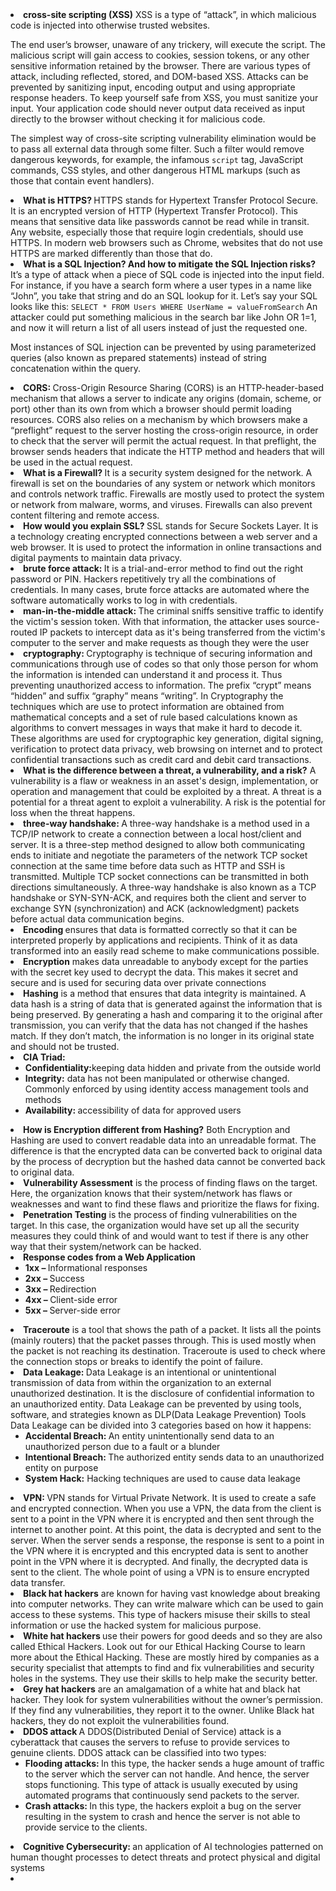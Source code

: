 <li><b> cross-site scripting (XSS)</b> XSS is a type of “attack”, in which malicious code is injected into otherwise trusted websites.

The end user’s browser, unaware of any trickery, will execute the script. The malicious script will gain access to cookies, session tokens, or any other sensitive information retained by the browser. There are various types of attack, including reflected, stored, and DOM-based XSS. Attacks can be prevented by sanitizing input, encoding output and using appropriate response headers.
To keep yourself safe from XSS, you must sanitize your input. Your application code should never output data received as input directly to the browser without checking it for malicious code.

The simplest way of cross-site scripting vulnerability elimination would be to pass all external data through some filter. Such a filter would remove dangerous keywords, for example, the infamous <code>script</code> tag, JavaScript commands, CSS styles, and other dangerous HTML markups (such as those that contain event handlers).
</li>
<li><b>What is HTTPS? </b>HTTPS stands for Hypertext Transfer Protocol Secure. It is an encrypted version of HTTP (Hypertext Transfer Protocol). This means that sensitive data like passwords cannot be read while in transit. Any website, especially those that require login credentials, should use HTTPS. In modern web browsers such as Chrome, websites that do not use HTTPS are marked differently than those that do.</li>
<li><b>What is a SQL Injection? And how to mitigate the SQL Injection risks? </b>It’s a type of attack when a piece of SQL code is injected into the input field. For instance, if you have a search form where a user types in a name like “John”, you take that string and do an SQL lookup for it. Let’s say your SQL looks like this:
<code>SELECT * FROM Users WHERE UserName = valueFromSearch</code>
An attacker could put something malicious in the search bar like John OR 1=1, and now it will return a list of all users instead of just the requested one.

Most instances of SQL injection can be prevented by using parameterized queries (also known as prepared statements) instead of string concatenation within the query.</li>
<li><b>CORS: </b>Cross-Origin Resource Sharing (CORS) is an HTTP-header-based mechanism that allows a server to indicate any origins (domain, scheme, or port) other than its own from which a browser should permit loading resources. CORS also relies on a mechanism by which browsers make a “preflight” request to the server hosting the cross-origin resource, in order to check that the server will permit the actual request. In that preflight, the browser sends headers that indicate the HTTP method and headers that will be used in the actual request.</li>
<li><b>What is a Firewall? </b>It is a security system designed for the network. A firewall is set on the boundaries of any system or network which monitors and controls network traffic. Firewalls are mostly used to protect the system or network from malware, worms, and viruses. Firewalls can also prevent content filtering and remote access.</li>
<li><b>How would you explain SSL? </b>SSL stands for Secure Sockets Layer. It is a technology creating encrypted connections between a web server and a web browser. It is used to protect the information in online transactions and digital payments to maintain data privacy.</li>
<li><b> brute force attack: </b>It is a trial-and-error method to find out the right password or PIN. Hackers repetitively try all the combinations of credentials. In many cases, brute force attacks are automated where the software automatically works to log in with credentials. </li>
<li><b>man-in-the-middle attack: </b>The criminal sniffs sensitive traffic to identify the victim's session token. With that information, the attacker uses source-routed IP packets to intercept data as it's being transferred from the victim's computer to the server and make requests as though they were the user</li>
<li><b>cryptography: </b>Cryptography is technique of securing information and communications through use of codes so that only those person for whom the information is intended can understand it and process it. Thus preventing unauthorized access to information. The prefix “crypt” means “hidden” and suffix “graphy” means “writing”. In Cryptography the techniques which are use to protect information are obtained from mathematical concepts and a set of rule based calculations known as algorithms to convert messages in ways that make it hard to decode it. These algorithms are used for cryptographic key generation, digital signing, verification to protect data privacy, web browsing on internet and to protect confidential transactions such as credit card and debit card transactions. </li>
<li><b>What is the difference between a threat, a vulnerability, and a risk?</b> A vulnerability is a flaw or weakness in an asset's design, implementation, or operation and management that could be exploited by a threat. A threat is a potential for a threat agent to exploit a vulnerability. A risk is the potential for loss when the threat happens.</li>
<li><b>three-way handshake: </b>A three-way handshake is a method used in a TCP/IP network to create a connection between a local host/client and server.
It is a three-step method designed to allow both communicating ends to initiate and negotiate the parameters of the network TCP socket connection at the same time before data such as HTTP and SSH is transmitted.
Multiple TCP socket connections can be transmitted in both directions simultaneously. A three-way handshake is also known as a TCP handshake or SYN-SYN-ACK, and requires both the client and server to exchange SYN (synchronization) and ACK (acknowledgment) packets before actual data communication begins.</li>
<li><b>Encoding </b> ensures that data is formatted correctly so that it can be interpreted properly by applications and recipients. Think of it as data transformed into an easily read scheme to make communications possible.</li>
<li><b>Encryption</b> makes data unreadable to anybody except for the parties with the secret key used to decrypt the data. This makes it secret and secure and is used for securing data over private connections</li>
<li><b>Hashing</b> is a method that ensures that data integrity is maintained. A data hash is a string of data that is generated against the information that is being preserved. By generating a hash and comparing it to the original after transmission, you can verify that the data has not changed if the hashes match. If they don’t match, the information is no longer in its original state and should not be trusted.</li>
<li><b>CIA Triad: </b> 
<ul>
<li><b>Confidentiality:</b>keeping data hidden and private from the outside world</li>
<li><b> Integrity:</b> data has not been manipulated or otherwise changed. Commonly enforced by using identity access management tools and methods</li>
<li><b>Availability: </b>accessibility of data for approved users</li>
</ul>
<li><b> How is Encryption different from Hashing?</b> Both Encryption and Hashing are used to convert readable data into an unreadable format. The difference is that the encrypted data can be converted back to original data by the process of decryption but the hashed data cannot be converted back to original data.</li>
<li><b>Vulnerability Assessment</b> is the process of finding flaws on the target. Here, the organization knows that their system/network has flaws or weaknesses and want to find these flaws and prioritize the flaws for fixing.</li>
<li><b>Penetration Testing</b> is the process of finding vulnerabilities on the target. In this case, the organization would have set up all the security measures they could think of and would want to test if there is any other way that their system/network can be hacked.</li>
<li><b>Response codes from a Web Application</b>
<ul>
<li><b>1xx – </b>Informational responses</li>
<li><b>2xx – </b>Success</li>
<li><b>3xx – </b>Redirection</li>
<li><b>4xx – </b>Client-side error</li>
<li><b>5xx – </b>Server-side error</li>
</ul>
</li>
<li><b>Traceroute</b> is a tool that shows the path of a packet. It lists all the points (mainly routers) that the packet passes through. This is used mostly when the packet is not reaching its destination. Traceroute is used to check where the connection stops or breaks to identify the point of failure.</li>
<li><b>Data Leakage: </b>Data Leakage is an intentional or unintentional transmission of data from within the organization to an external unauthorized destination. It is the disclosure of confidential information to an unauthorized entity. Data Leakage can be prevented by using tools, software, and strategies known as DLP(Data Leakage Prevention) Tools
 Data Leakage can be divided into 3 categories based on how it happens:
<ul>
<li><b>Accidental Breach: </b>An entity unintentionally send data to an unauthorized person due to a fault or a blunder</li>
<li><b>Intentional Breach: </b>The authorized entity sends data to an unauthorized entity on purpose</li>
<li><b>System Hack:</b> Hacking techniques are used to cause data leakage</li>
</ul>
</li>
<li><b>VPN: </b>VPN stands for Virtual Private Network. It is used to create a safe and encrypted connection. When you use a VPN, the data from the client is sent to a point in the VPN where it is encrypted and then sent through the internet to another point. At this point, the data is decrypted and sent to the server. When the server sends a response, the response is sent to a point in the VPN where it is encrypted and this encrypted data is sent to another point in the VPN where it is decrypted. And finally, the decrypted data is sent to the client. The whole point of using a VPN is to ensure encrypted data transfer.</li>
<li><b>Black hat hackers</b> are known for having vast knowledge about breaking into computer networks. They can write malware which can be used to gain access to these systems. This type of hackers misuse their skills to steal information or use the hacked system for malicious purpose. </li>
<li><b>White hat hackers </b>use their powers for good deeds and so they are also called Ethical Hackers. Look out for our Ethical Hacking Course to learn more about the Ethical Hacking. These are mostly hired by companies as a security specialist that attempts to find and fix vulnerabilities and security holes in the systems. They use their skills to help make the security better. </li>
<li><b>Grey hat hackers</b> are an amalgamation of a white hat and black hat hacker. They look for system vulnerabilities without the owner’s permission. If they find any vulnerabilities, they report it to the owner. Unlike Black hat hackers, they do not exploit the vulnerabilities found. </li>
<li><b>DDOS attack </b> A DDOS(Distributed Denial of Service) attack is a cyberattack that causes the servers to refuse to provide services to genuine clients. DDOS attack can be classified into two types:
<ul>
<li><b>Flooding attacks: </b> In this type, the hacker sends a huge amount of traffic to the server which the server can not handle. And hence, the server stops functioning. This type of attack is usually executed by using automated programs that continuously send packets to the server.</li>
<li><b>Crash attacks: </b> In this type, the hackers exploit a bug on the server resulting in the system to crash and hence the server is not able to provide service to the clients.</li>
</ul>
</li>
<li><b>Cognitive Cybersecurity: </b>an application of AI technologies patterned on human thought processes to detect threats and protect physical and digital systems</li>
<li><b></b></li>
